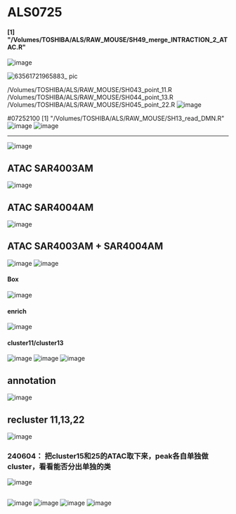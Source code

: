 # ALS0725

#### [1] "/Volumes/TOSHIBA/ALS/RAW_MOUSE/SH49_merge_INTRACTION_2_ATAC.R"
![image](https://github.com/user-attachments/assets/ee200a8a-7536-4614-b12a-c687c731a6ef)




![63561721965883_ pic](https://github.com/user-attachments/assets/01d3df49-7c0c-4053-8e9f-fa85bca52f69)

/Volumes/TOSHIBA/ALS/RAW_MOUSE/SH043_point_11.R
/Volumes/TOSHIBA/ALS/RAW_MOUSE/SH044_point_13.R
/Volumes/TOSHIBA/ALS/RAW_MOUSE/SH045_point_22.R
![image](https://github.com/user-attachments/assets/e565132b-15f0-4ec5-bc85-8a6aac7a78fb)


#07252100
[1] "/Volumes/TOSHIBA/ALS/RAW_MOUSE/SH13_read_DMN.R"
![image](https://github.com/user-attachments/assets/6c40320b-7591-42a7-921a-8250ef0cade9)
![image](https://github.com/user-attachments/assets/209c422c-46d8-4dc0-99ae-05d7a9c8061b)

---
![image](https://github.com/user-attachments/assets/6f1098da-25b2-48d7-ac23-1aa7274974a8)

## ATAC SAR4003AM 

![image](https://github.com/user-attachments/assets/fa388025-696f-497c-988d-2b9e9c52ff6a)


##  ATAC SAR4004AM 
![image](https://github.com/user-attachments/assets/58c6c2b0-c2bc-4e18-86fd-dc9c2181b9eb)


##  ATAC SAR4003AM + SAR4004AM 
![image](https://github.com/user-attachments/assets/ccfeed0f-c42d-488e-a9f2-5dfb0df8f06a)
![image](https://github.com/user-attachments/assets/dacf85f0-d541-411a-9490-135e7bf34c7d)

#### Box
![image](https://github.com/user-attachments/assets/35f60ab8-ab76-4f40-86db-8c9d584776d2)

#### enrich
![image](https://github.com/user-attachments/assets/7d9b0ecc-d57c-4dd0-98f6-798c49d65157)

#### cluster11/cluster13
![image](https://github.com/user-attachments/assets/67ad7c6a-b31d-4b4d-b2c9-16a00f37f5f6)
![image](https://github.com/user-attachments/assets/82a13af7-3401-47bb-9dfd-f531bf811bb7)
![image](https://github.com/user-attachments/assets/ada8f35c-632e-4eca-a242-411a597137f3)

## annotation 

![image](https://github.com/user-attachments/assets/0f97aa23-478d-43d0-92cd-31362d815437)

## recluster 11,13,22
![image](https://github.com/user-attachments/assets/5e0a7721-0dbe-44ae-9875-39fa899fb701)

### 240604： 把cluster15和25的ATAC取下来，peak各自单独做cluster，看看能否分出单独的类
![image](https://github.com/user-attachments/assets/a69ee97a-3f97-40c0-ab0b-f23fdccba872)

## 
![image](https://github.com/user-attachments/assets/90b8560a-cebd-4a96-a9d4-6f8bf1110cd7)
![image](https://github.com/user-attachments/assets/cde5b60a-85c3-4d8e-8240-f47dcb0cd67c)
![image](https://github.com/user-attachments/assets/72a2d7f4-f5d7-4e51-a576-10908f88498f)
![image](https://github.com/user-attachments/assets/b65894e4-68df-445e-ab68-6b391b0ac9b2)
